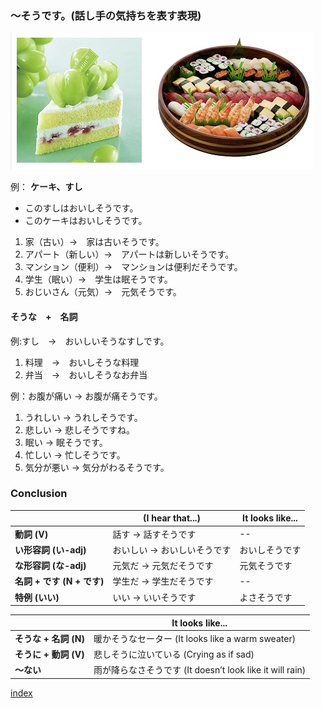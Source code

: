 ### ～そうです。(話し手の気持ちを表す表現)

![cake](2024_image/cake-sushi.png)

例： **ケーキ、すし**  

- このすしはおいしそうです。  
- このケーキはおいしそうです。

1. 家（古い）→　家は古いそうです。
2. アパート（新しい）→　アパートは新しいそうです。
3. マンション（便利）→　マンションは便利だそうです。
4. 学生（眠い）→　学生は眠そうです。
5. おじいさん（元気）→　元気そうです。

#### そうな　+　名詞
例:すし　→　おいしいそうなすしです。
1. 料理　→　おいしそうな料理
2. 弁当　→　おいしそうなお弁当

例：お腹が痛い → お腹が痛そうです。
1. うれしい → うれしそうです。
2. 悲しい   → 悲しそうですね。
3. 眠い     → 眠そうです。
4. 忙しい   → 忙しそうです。
5. 気分が悪い → 気分がわるそうです。

### Conclusion

|                | (I hear that...)          | It looks like...          |
|----------------|---------------------------|---------------------------|
| **動詞 (V)**      | 話す → 話すそうです         | --                       |
| **い形容詞 (い-adj)** | おいしい → おいしいそうです | おいしそうです            |
| **な形容詞 (な-adj)** | 元気だ → 元気だそうです      | 元気そうです            |
| **名詞 + です (N + です)** | 学生だ → 学生だそうです      | --               |
| **特例 (いい)**  | いい → いいそうです         | よさそうです              |

|                       | It looks like...                              |
|-----------------------|-----------------------------------------------|
| **そうな + 名詞 (N)**  | 暖かそうなセーター (It looks like a warm sweater) |
| **そうに + 動詞 (V)**  | 悲しそうに泣いている (Crying as if sad)         |
| **～ない**            | 雨が降らなさそうです (It doesn’t look like it will rain) |

[index](index.md)